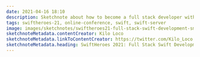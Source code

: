 ```yaml
---
date: 2021-04-16 18:10
description: Sketchnote about how to become a full stack developer with Swift from SwiftHeroes 2021
tags: swiftheroes-21, online-conference, swift, swift-server
image: images/sketchnotes/swiftheroes21-full-stack-swift-development-small.jpg
sketchnoteMetadata.contentCreator: Kilo Loco
sketchnoteMetadata.linkToContentCreator: https://twitter.com/Kilo_Loco
sketchnoteMetadata.heading: SwiftHeroes 2021: Full Stack Swift Development
---
```

